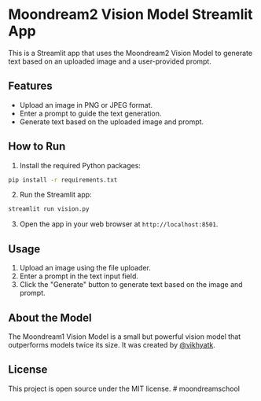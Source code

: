 # Moondream2 Vision Model Streamlit App

This is a Streamlit app that uses the Moondream2 Vision Model to generate text based on an uploaded image and a user-provided prompt.

## Features

- Upload an image in PNG or JPEG format.
- Enter a prompt to guide the text generation.
- Generate text based on the uploaded image and prompt.

## How to Run

1. Install the required Python packages:

```bash
pip install -r requirements.txt
```


2. Run the Streamlit app:

```bash
streamlit run vision.py
```

3. Open the app in your web browser at `http://localhost:8501`.

## Usage

1. Upload an image using the file uploader.
2. Enter a prompt in the text input field.
3. Click the "Generate" button to generate text based on the image and prompt.

## About the Model

The Moondream1 Vision Model is a small but powerful vision model that outperforms models twice its size. It was created by [@vikhyatk](https://twitter.com/vikhyatk).

## License

This project is open source under the MIT license.
#   m o o n d r e a m s c h o o l  
 
